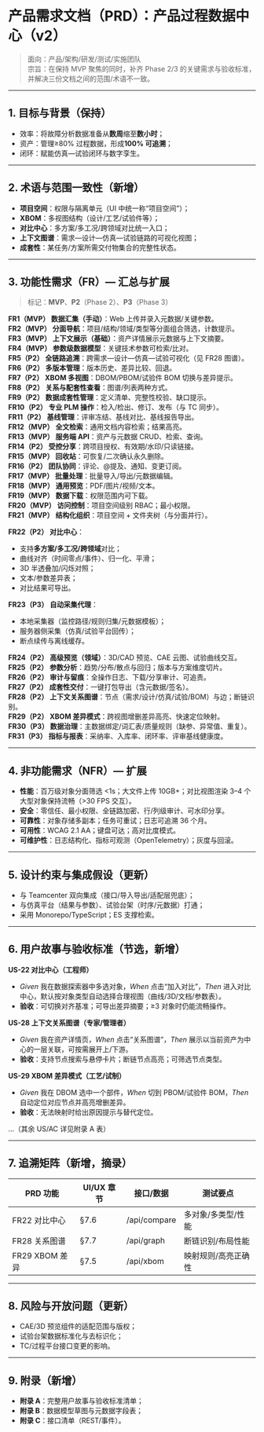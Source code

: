 
# 产品需求文档（PRD）：产品过程数据中心（v2）

> 面向：产品/架构/研发/测试/实施团队  
> 宗旨：在保持 MVP 聚焦的同时，补齐 Phase 2/3 的关键需求与验收标准，并解决三份文档之间的范围/术语不一致。

---
## 1. 目标与背景（保持）
- 效率：将故障分析数据准备从**数周**缩至**数小时**；
- 资产：管理≥80% 过程数据，形成**100% 可追溯**；
- 闭环：赋能仿真—试验闭环与数字孪生。

---
## 2. 术语与范围一致性（新增）
- **项目空间**：权限与隔离单元（UI 中统一称“项目空间”）；
- **XBOM**：多视图结构（设计/工艺/试验件等）；
- **对比中心**：多方案/多工况/跨领域对比统一入口；
- **上下文图谱**：需求—设计—仿真—试验链路的可视化视图；
- **成套性**：某任务/方案所需交付物集合的完整性状态。

---
## 3. 功能性需求（FR）— 汇总与扩展
> 标记：**MVP**、**P2**（Phase 2）、**P3**（Phase 3）

**FR1（MVP） 数据汇集（手动）**：Web 上传并录入元数据/关键参数。  
**FR2（MVP） 分面导航**：项目/结构/领域/类型等分面组合筛选，计数提示。  
**FR3（MVP） 上下文展示（基础）**：资产详情展示元数据与上下文摘要。  
**FR4（MVP） 参数级数据模型**：关键技术参数可检索/比对。  
**FR5（P2） 全链路追溯**：跨需求—设计—仿真—试验可视化（见 FR28 图谱）。  
**FR6（P2） 多版本管理**：版本历史、差异比较、回退。  
**FR7（P2） XBOM 多视图**：DBOM/PBOM/试验件 BOM 切换与差异提示。  
**FR8（P2） 关系与配套性查看**：图谱/列表两种方式。  
**FR9（P2） 数据成套性管理**：定义清单、完整性校验、缺口提示。  
**FR10（P2） 专业 PLM 操作**：检入/检出、修订、发布（与 TC 同步）。  
**FR11（P2） 基线管理**：评审冻结、基线对比、基线报告导出。  
**FR12（MVP） 全文检索**：通用文档内容检索；结果高亮。  
**FR13（MVP） 服务端 API**：资产与元数据 CRUD、检索、查询。  
**FR14（P2） 受控分享**：跨项目授权、有效期/水印/只读链接。  
**FR15（MVP） 回收站**：可恢复/二次确认永久删除。  
**FR16（P2） 团队协同**：评论、@提及、通知、变更订阅。  
**FR17（MVP） 批量处理**：批量导入/导出/元数据编辑。  
**FR18（MVP） 通用预览**：PDF/图片/视频/文本。  
**FR19（MVP） 数据下载**：权限范围内可下载。  
**FR20（MVP） 访问控制**：项目空间级别 RBAC；最小权限。  
**FR21（MVP） 结构化组织**：项目空间 + 文件夹树（与分面并行）。

**FR22（P2） 对比中心**：  
- 支持**多方案/多工况/跨领域**对比；  
- 曲线对齐（时间零点/事件）、归一化、平滑；  
- 3D 半透叠加/闪烁对照；  
- 文本/参数差异表；  
- 对比结果可导出。

**FR23（P3） 自动采集代理**：  
- 本地采集器（监控路径/规则归集/元数据模板）；  
- 服务器侧采集（仿真/试验平台回传）；  
- 断点续传与离线缓存。

**FR24（P2） 高级预览（领域）**：3D/CAD 预览、CAE 云图、试验曲线交互。  
**FR25（P2） 参数分析**：趋势/分布/散点与回归；版本与方案维度切片。  
**FR26（P2） 审计与留痕**：全操作日志、下载/分享审计、可追责。  
**FR27（P2） 成套性交付**：一键打包导出（含元数据/签名）。  
**FR28（P2） 上下文关系图谱**：节点（需求/设计/仿真/试验/BOM）与边；断链识别。  
**FR29（P2） XBOM 差异模式**：跨视图增删差异高亮、快速定位映射。  
**FR30（P3） 数据治理**：主数据绑定/词汇表/质量规则（缺参、异常值、重复）。  
**FR31（P3） 指标与报表**：采纳率、入库率、闭环率、评审基线健康度。

---
## 4. 非功能需求（NFR）— 扩展
- **性能**：百万级对象分面筛选 <1s；大文件上传 10GB+；对比视图渲染 3–4 个大型对象保持流畅（>30 FPS 交互）。  
- **安全**：零信任、最小权限、全链路加密、行/列级审计、可水印分享。  
- **可靠性**：对象存储多副本；任务可重试；日志可追溯 36 个月。  
- **可用性**：WCAG 2.1 AA；键盘可达；高对比度模式。  
- **可维护性**：日志结构化、指标可观测（OpenTelemetry）；灰度与回滚。

---
## 5. 设计约束与集成假设（更新）
- 与 Teamcenter 双向集成（接口/导入导出/适配层兜底）；  
- 与仿真平台（结果与参数）、试验台架（时序/元数据）打通；  
- 采用 Monorepo/TypeScript；ES 支撑检索。

---
## 6. 用户故事与验收标准（节选，新增）
**US-22 对比中心（工程师）**  
- *Given* 我在数据探索器中多选对象，*When* 点击“加入对比”，*Then* 进入对比中心，默认按对象类型自动选择合理视图（曲线/3D/文档/参数表）。  
- **验收**：可切换对齐基准；可导出差异摘要；≥3 对象时仍能流畅操作。

**US-28 上下文关系图谱（专家/管理者）**  
- *Given* 我在资产详情页，*When* 点击“关系图谱”，*Then* 展示以当前资产为中心的一层关联，可按需展开上/下游。  
- **验收**：支持节点搜索与悬停卡片；断链节点高亮；可筛选节点类型。

**US-29 XBOM 差异模式（工艺/试制）**  
- *Given* 我在 DBOM 选中一个部件，*When* 切到 PBOM/试验件 BOM，*Then* 自动定位对应节点并高亮增删差异。  
- **验收**：无法映射时给出原因提示与替代定位。

…（其余 US/AC 详见附录 A 表）

---
## 7. 追溯矩阵（新增，摘录）
| PRD 功能 | UI/UX 章节 | 接口/数据 | 测试要点 |
|---|---|---|---|
| FR22 对比中心 | §7.6 | /api/compare | 多对象/多类型/性能 |
| FR28 关系图谱 | §7.7 | /api/graph | 断链识别/布局性能 |
| FR29 XBOM 差异 | §7.5 | /api/xbom | 映射规则/高亮正确性 |

---
## 8. 风险与开放问题（更新）
- CAE/3D 预览组件的适配范围与版权；  
- 试验台架数据标准化与去标识化；  
- TC/过程平台接口变更的影响。

---
## 9. 附录（新增）
- **附录 A**：完整用户故事与验收标准清单；  
- **附录 B**：数据模型草图与元数据字段表；  
- **附录 C**：接口清单（REST/事件）。

